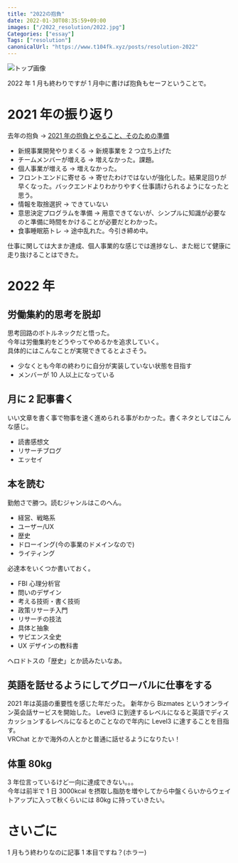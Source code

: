 ```yaml
---
title: "2022の抱負"
date: 2022-01-30T08:35:59+09:00
images: ["/2022_resolution/2022.jpg"]
Categories: ["essay"]
Tags: ["resolution"]
canonicalUrl: "https://www.t104fk.xyz/posts/resolution-2022"
---
```


![トップ画像](/2022_resolution/2022.jpg)

2022 年 1 月も終わりですが 1 月中に書けば抱負もセーフということで。

# 2021 年の振り返り

去年の抱負 → [2021 年の抱負とやること、そのための準備](https://blog.takasing.net/post/2021-beginning/)

- 新規事業開発やりまくる → 新規事業を 2 つ立ち上げた
- チームメンバーが増える → 増えなかった。課題。
- 個人事業が増える → 増えなかった。
- フロントエンドに寄せる → 寄せたわけではないが強化した。結果足回りが早くなった。バックエンドよりわかりやすく仕事請けられるようになったと思う。
- 情報を取捨選択 → できていない
- 意思決定プログラムを準備 → 用意できてないが、シンプルに知識が必要なのと準備に時間をかけることが必要だとわかった。
- 食事睡眠筋トレ → 途中乱れた。今引き締め中。

仕事に関しては大まか達成、個人事業的な感じでは進捗なし、また総じて健康に走り抜けることはできた。

# 2022 年

## 労働集約的思考を脱却

思考回路のボトルネックだと悟った。  
今年は労働集約をどうやってやめるかを追求していく。  
具体的にはこんなことが実現できてるとよさそう。

- 少なくとも今年の終わりに自分が実装していない状態を目指す
- メンバーが 10 人以上になっている

## 月に 2 記事書く

いい文章を書く事で物事を速く進められる事がわかった。書くネタとしてはこんな感じ。

- 読書感想文
- リサーチブログ
- エッセイ

## 本を読む

勤勉さで勝つ。読むジャンルはこのへん。

- 経営、戦略系
- ユーザー/UX
- 歴史
- ドローイング(今の事業のドメインなので)
- ライティング

必達本をいくつか書いておく。

- FBI 心理分析官
- 問いのデザイン
- 考える技術・書く技術
- 政策リサーチ入門
- リサーチの技法
- 具体と抽象
- サピエンス全史
- UX デザインの教科書

ヘロドトスの「歴史」とか読みたいなあ。

## 英語を話せるようにしてグローバルに仕事をする

2021 年は英語の重要性を感じた年だった。
新年から Bizmates というオンライン英会話サービスを開始した。
Level3 に到達するレベルになると英語でディスカッションするレベルになるとのことなので年内に Level3 に達することを目指す。  
VRChat とかで海外の人とかと普通に話せるようになりたい！

## 体重 80kg

3 年位言っているけど一向に達成できない。。。  
今年は前半で 1 日 3000kcal を摂取し脂肪を増やしてから中盤くらいからウェイトアップに入って秋くらいには 80kg に持っていきたい。

# さいごに

1 月もう終わりなのに記事 1 本目ですね？(ホラー)
